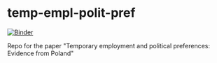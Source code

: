 # temp-empl-polit-pref

[![Binder](https://mybinder.org/badge_logo.svg)](https://mybinder.org/v2/gh/BERENZ/temp-empl-polit-pref/main?urlpath=rstudio)

Repo for the paper "Temporary employment and political preferences: Evidence from Poland"
